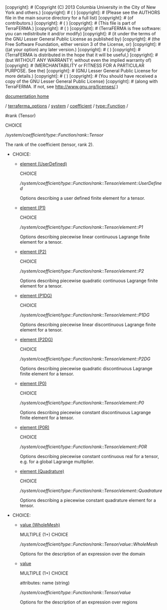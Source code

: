 [copyright]: # (Copyright (C) 2013 Columbia University in the City of New York and others.)
[copyright]: # ( )
[copyright]: # (Please see the AUTHORS file in the main source directory for a full list)
[copyright]: # (of contributors.)
[copyright]: # ( )
[copyright]: # (This file is part of TerraFERMA.)
[copyright]: # ( )
[copyright]: # (TerraFERMA is free software: you can redistribute it and/or modify)
[copyright]: # (it under the terms of the GNU Lesser General Public License as published by)
[copyright]: # (the Free Software Foundation, either version 3 of the License, or)
[copyright]: # ((at your option) any later version.)
[copyright]: # ( )
[copyright]: # (TerraFERMA is distributed in the hope that it will be useful,)
[copyright]: # (but WITHOUT ANY WARRANTY; without even the implied warranty of)
[copyright]: # (MERCHANTABILITY or FITNESS FOR A PARTICULAR PURPOSE. See the)
[copyright]: # (GNU Lesser General Public License for more details.)
[copyright]: # ( )
[copyright]: # (You should have received a copy of the GNU Lesser General Public License)
[copyright]: # (along with TerraFERMA. If not, see <http://www.gnu.org/licenses/>.)

[documentation home](https://github.com/terraferma/terraferma/wiki/Documentation)

/ [terraferma_options](../../../../terraferma_options.md) / [system](../../../system.md) / [coefficient](../../coefficient.md) / [type::Function](../type__Function.md) /

#rank (Tensor)

CHOICE 

*/system/coefficient/type::Function/rank::Tensor*

The rank of the coefficient (tensor, rank 2).

* CHOICE:
    * [element (UserDefined)](rank__Tensor/element__UserDefined.md "child")

        CHOICE 

        */system/coefficient/type::Function/rank::Tensor/element::UserDefined*

        Options describing a user defined finite element for a tensor.

    * [element (P1)](rank__Tensor/element__P1.md "child")

        CHOICE 

        */system/coefficient/type::Function/rank::Tensor/element::P1*

        Options describing piecewise linear continuous Lagrange finite element for a tensor.

    * [element (P2)](rank__Tensor/element__P2.md "child")

        CHOICE 

        */system/coefficient/type::Function/rank::Tensor/element::P2*

        Options describing piecewise quadratic continuous Lagrange finite element for a tensor.

    * [element (P1DG)](rank__Tensor/element__P1DG.md "child")

        CHOICE 

        */system/coefficient/type::Function/rank::Tensor/element::P1DG*

        Options describing piecewise linear discontinuous Lagrange finite element for a tensor.

    * [element (P2DG)](rank__Tensor/element__P2DG.md "child")

        CHOICE 

        */system/coefficient/type::Function/rank::Tensor/element::P2DG*

        Options describing piecewise quadratic discontinuous Lagrange finite element for a tensor.

    * [element (P0)](rank__Tensor/element__P0.md "child")

        CHOICE 

        */system/coefficient/type::Function/rank::Tensor/element::P0*

        Options describing piecewise constant discontinuous Lagrange finite element for a tensor.

    * [element (P0R)](rank__Tensor/element__P0R.md "child")

        CHOICE 

        */system/coefficient/type::Function/rank::Tensor/element::P0R*

        Options describing piecewise constant continuous real for a tensor, e.g. for a global Lagrange multiplier.

    * [element (Quadrature)](rank__Tensor/element__Quadrature.md "child")

        CHOICE 

        */system/coefficient/type::Function/rank::Tensor/element::Quadrature*

        Options describing a piecewise constant quadrature element for a tensor.

* CHOICE:
    * [value (WholeMesh)](rank__Tensor/value__WholeMesh.md "child")

        MULTIPLE (1+) CHOICE 

        */system/coefficient/type::Function/rank::Tensor/value::WholeMesh*

        Options for the description of an expression over the domain

    * [value](rank__Tensor/value.md "child")

        MULTIPLE (1+) CHOICE 

        attributes: name (string) 

        */system/coefficient/type::Function/rank::Tensor/value*

        Options for the description of an expression over regions

[autogenerated]: # (This file was automatically generated from the schema file:/home/cwilson/repos/github/TerraFERMA/TerraFERMA/buckettools/schemas/function.rng.)

